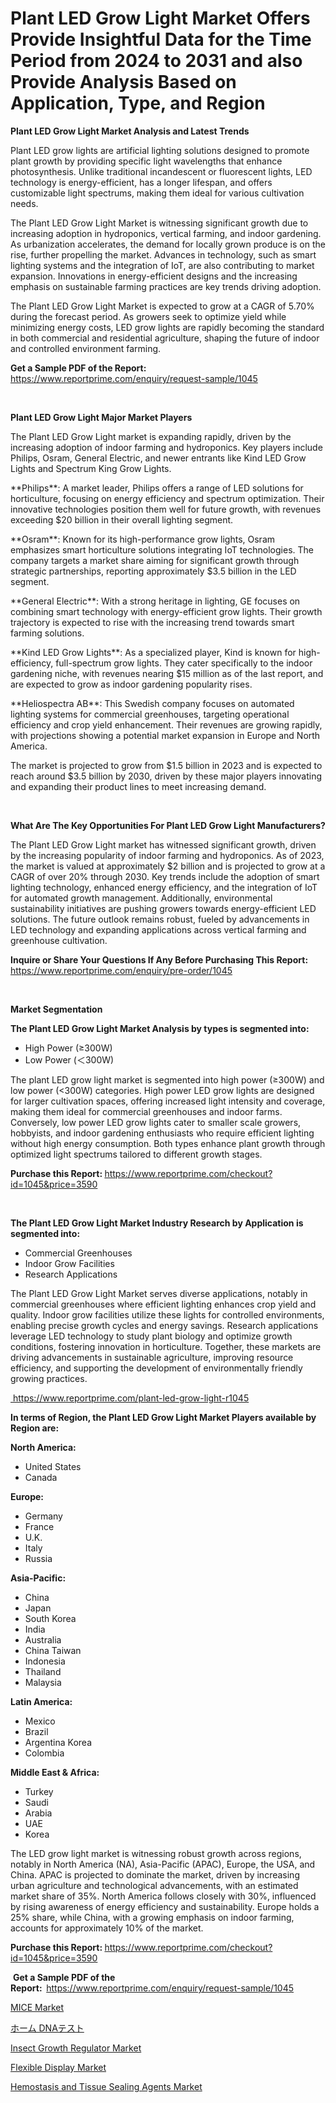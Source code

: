 <p><h1>Plant LED Grow Light Market Offers Provide Insightful Data for the Time Period from 2024 to 2031 and also Provide Analysis Based on Application, Type, and Region</h1></p><p><strong>Plant LED Grow Light Market Analysis and Latest Trends</strong></p>
<p><p>Plant LED grow lights are artificial lighting solutions designed to promote plant growth by providing specific light wavelengths that enhance photosynthesis. Unlike traditional incandescent or fluorescent lights, LED technology is energy-efficient, has a longer lifespan, and offers customizable light spectrums, making them ideal for various cultivation needs.</p><p>The Plant LED Grow Light Market is witnessing significant growth due to increasing adoption in hydroponics, vertical farming, and indoor gardening. As urbanization accelerates, the demand for locally grown produce is on the rise, further propelling the market. Advances in technology, such as smart lighting systems and the integration of IoT, are also contributing to market expansion. Innovations in energy-efficient designs and the increasing emphasis on sustainable farming practices are key trends driving adoption.</p><p>The Plant LED Grow Light Market is expected to grow at a CAGR of 5.70% during the forecast period. As growers seek to optimize yield while minimizing energy costs, LED grow lights are rapidly becoming the standard in both commercial and residential agriculture, shaping the future of indoor and controlled environment farming.</p></p>
<p><strong>Get a Sample PDF of the Report:&nbsp;</strong> <a href="https://www.reportprime.com/enquiry/request-sample/1045">https://www.reportprime.com/enquiry/request-sample/1045</a></p>
<p>&nbsp;</p>
<p><strong>Plant LED Grow Light Major Market Players</strong></p>
<p><p>The Plant LED Grow Light market is expanding rapidly, driven by the increasing adoption of indoor farming and hydroponics. Key players include Philips, Osram, General Electric, and newer entrants like Kind LED Grow Lights and Spectrum King Grow Lights.</p><p>**Philips**: A market leader, Philips offers a range of LED solutions for horticulture, focusing on energy efficiency and spectrum optimization. Their innovative technologies position them well for future growth, with revenues exceeding $20 billion in their overall lighting segment.  </p><p>**Osram**: Known for its high-performance grow lights, Osram emphasizes smart horticulture solutions integrating IoT technologies. The company targets a market share aiming for significant growth through strategic partnerships, reporting approximately $3.5 billion in the LED segment.</p><p>**General Electric**: With a strong heritage in lighting, GE focuses on combining smart technology with energy-efficient grow lights. Their growth trajectory is expected to rise with the increasing trend towards smart farming solutions.</p><p>**Kind LED Grow Lights**: As a specialized player, Kind is known for high-efficiency, full-spectrum grow lights. They cater specifically to the indoor gardening niche, with revenues nearing $15 million as of the last report, and are expected to grow as indoor gardening popularity rises.</p><p>**Heliospectra AB**: This Swedish company focuses on automated lighting systems for commercial greenhouses, targeting operational efficiency and crop yield enhancement. Their revenues are growing rapidly, with projections showing a potential market expansion in Europe and North America.</p><p>The market is projected to grow from $1.5 billion in 2023 and is expected to reach around $3.5 billion by 2030, driven by these major players innovating and expanding their product lines to meet increasing demand.</p></p>
<p>&nbsp;</p>
<p><strong>What Are The Key Opportunities For Plant LED Grow Light Manufacturers?</strong></p>
<p><p>The Plant LED Grow Light market has witnessed significant growth, driven by the increasing popularity of indoor farming and hydroponics. As of 2023, the market is valued at approximately $2 billion and is projected to grow at a CAGR of over 20% through 2030. Key trends include the adoption of smart lighting technology, enhanced energy efficiency, and the integration of IoT for automated growth management. Additionally, environmental sustainability initiatives are pushing growers towards energy-efficient LED solutions. The future outlook remains robust, fueled by advancements in LED technology and expanding applications across vertical farming and greenhouse cultivation.</p></p>
<p><strong>Inquire or Share Your Questions If Any Before Purchasing This Report:</strong> <a href="https://www.reportprime.com/enquiry/pre-order/1045">https://www.reportprime.com/enquiry/pre-order/1045</a></p>
<p>&nbsp;</p>
<p><strong>Market Segmentation</strong></p>
<p><strong>The Plant LED Grow Light Market Analysis by types is segmented into:</strong></p>
<p><ul><li>High Power (≥300W)</li><li>Low Power (＜300W)</li></ul></p>
<p><p>The plant LED grow light market is segmented into high power (≥300W) and low power (<300W) categories. High power LED grow lights are designed for larger cultivation spaces, offering increased light intensity and coverage, making them ideal for commercial greenhouses and indoor farms. Conversely, low power LED grow lights cater to smaller scale growers, hobbyists, and indoor gardening enthusiasts who require efficient lighting without high energy consumption. Both types enhance plant growth through optimized light spectrums tailored to different growth stages.</p></p>
<p><strong>Purchase this Report:&nbsp;</strong><a href="https://www.reportprime.com/checkout?id=1045&price=3590">https://www.reportprime.com/checkout?id=1045&price=3590</a></p>
<p>&nbsp;</p>
<p><strong>The Plant LED Grow Light Market Industry Research by Application is segmented into:</strong></p>
<p><ul><li>Commercial Greenhouses</li><li>Indoor Grow Facilities</li><li>Research Applications</li></ul></p>
<p><p>The Plant LED Grow Light Market serves diverse applications, notably in commercial greenhouses where efficient lighting enhances crop yield and quality. Indoor grow facilities utilize these lights for controlled environments, enabling precise growth cycles and energy savings. Research applications leverage LED technology to study plant biology and optimize growth conditions, fostering innovation in horticulture. Together, these markets are driving advancements in sustainable agriculture, improving resource efficiency, and supporting the development of environmentally friendly growing practices.</p></p>
<p><a href="https://www.reportprime.com/plant-led-grow-light-r1045">&nbsp;https://www.reportprime.com/plant-led-grow-light-r1045</a></p>
<p><strong>In terms of Region, the Plant LED Grow Light Market Players available by Region are:</strong></p>
<p>
    <p> <strong> North America: </strong>
        <ul>
            <li>United States</li>
            <li>Canada</li>
        </ul>
        </p> 
    <p> <strong> Europe: </strong>
        <ul>
            <li>Germany</li>
            <li>France</li>
            <li>U.K.</li>
            <li>Italy</li>
            <li>Russia</li>
        </ul>
        </p> 
    <p> <strong> Asia-Pacific: </strong>
        <ul>
            <li>China</li>
            <li>Japan</li>
            <li>South Korea</li>
            <li>India</li>
            <li>Australia</li>
            <li>China Taiwan</li>
            <li>Indonesia</li>
            <li>Thailand</li>
            <li>Malaysia</li>
        </ul>
        </p> 
    <p> <strong> Latin America: </strong>
        <ul>
            <li>Mexico</li>
            <li>Brazil</li>
            <li>Argentina Korea</li>
            <li>Colombia</li>
        </ul>
        </p> 
    <p> <strong> Middle East & Africa: </strong>
        <ul>
            <li>Turkey</li>
            <li>Saudi</li>
            <li>Arabia</li>
            <li>UAE</li>
            <li>Korea</li>
        </ul>
    </p>
    </p>
<p><p>The LED grow light market is witnessing robust growth across regions, notably in North America (NA), Asia-Pacific (APAC), Europe, the USA, and China. APAC is projected to dominate the market, driven by increasing urban agriculture and technological advancements, with an estimated market share of 35%. North America follows closely with 30%, influenced by rising awareness of energy efficiency and sustainability. Europe holds a 25% share, while China, with a growing emphasis on indoor farming, accounts for approximately 10% of the market.</p></p>
<p><strong>Purchase this Report: </strong><a href="https://www.reportprime.com/checkout?id=1045&price=3590">https://www.reportprime.com/checkout?id=1045&price=3590</a></p>
<p>&nbsp;<strong>Get a Sample PDF of the Report:&nbsp;&nbsp;</strong><a href="https://www.reportprime.com/enquiry/request-sample/1045">https://www.reportprime.com/enquiry/request-sample/1045</a></p>
<p><strong></strong></p>
<p><p><a href="https://medium.com/@zandould67856/future-of-innovation-global-mice-market-growth-and-opportunities-2024-2031-bfa9f8fca343">MICE Market</a></p><p><a href="https://medium.com/@melliestracke2023/%E5%AE%B6%E5%BA%AD%E7%94%A8dna%E6%A4%9C%E6%9F%BB%E5%B8%82%E5%A0%B4%E3%81%AE%E4%BA%88%E6%B8%AC-%E5%B8%82%E5%A0%B4%E5%8B%95%E5%90%91-%E3%81%8A%E3%82%88%E3%81%B3%E5%BD%B1%E9%9F%BF%E5%88%86%E6%9E%90-2024%E5%B9%B4-2031%E5%B9%B4-36607aedd2e7">ホーム DNAテスト</a></p><p><a href="https://www.linkedin.com/pulse/exploring-insect-growth-regulator-market-dynamics-revenue-y3eef?trackingId=7EPf43elSearadsLvKTixQ%3D%3D">Insect Growth Regulator Market</a></p><p><a href="https://github.com/ChiragRp1/Market-Research-Report-List-6/blob/main/flexible-display-market.md">Flexible Display Market</a></p><p><a href="https://medium.com/@zoe.dyer9808709/hemostasis-and-tissue-sealing-agents-market-trends-and-market-growth-outlook-2024-2031-0dc3f9b4d61d">Hemostasis and Tissue Sealing Agents Market</a></p></p>